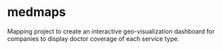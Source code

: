 # medmaps
 Mapping project to create an interactive geo-visualization dashboard for companies to display doctor coverage of each service type. 

